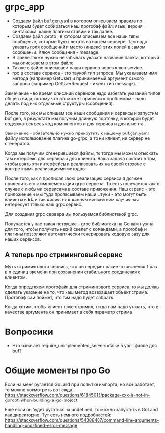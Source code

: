 # grpc_app

- Создаем файл buf.gen.yanl в котором описываем правила по которым будет собираться наш протобаф файл: язык, 
версия синтаксиса, какие плагины ставим и так далее.
- Создаем файл .proto , в котором описываем все наши типы сообщение, которые будут летать 
на нашем сервере. Там надо указать поля сообщений и место (индекс) этих полей в самом сообщении. Ключ сообщения - message.
- В файле также нужно не забывать указать название пакета, который мы описываем в этом файле.
- Также в файле описываем наши сервисы через ключ service.
- rpc в составе сервиса - это таукой тип запроса. Мы указываем имя метода (например GetUser) и принимаемый аргумент
самого запроса (например GetUserRequest - имеет тип message).

Замечание - во время описаний сервисов надо избегать указаний типов общего вида, потому что
это может привести к проблемам - надо делать под них отдельные структуры (сообщения).

После того, как мы опишем все наши сообщения и сервисы и запустим buf gen, в результате мы получим длинную портянку,
в которой будет содержаться весь код компонентов и для сервиса и для клиента.

Замечание - обязательно нужно прикрутить к нашему buf.gen.yaml файлу использование плагина go-grpc, а то ни клиент, ни
сервер не сгенерятся.

Когда мы получим сгенерившиеся файлы, то тогда мы можем отыскать там интерфейс для сервера и для клиента. Наша задача
состоит в том, чтобы взять эти интерфейсы и реализовать их на своей стороне с конкретными реализациями методов.

После того, как я прописал свою реализацию сервиса я должен прилепить его к имплементации grpc сервера. То есть получается как
в случае с любыми сервисами в составе приложения. Наш сервис - это приложение и мы туда прописываем наши штуки - 
это могут быть клиенты к БД и так далее, но в данном конкретном случае нас интересует только наш grpc сервис.

Для создания grpc сервера мы пользуемся библиотекой grpc.

Получается у нас такая петрушка - grpc библиотека на Go нам нужна для того, чтобы получить некий скелет с командами,
а протобаф и плагины позволяют автоматически генерировать кодовую базу для наших сервисов.

## А теперь про стриминговый сервис
Муть стримингового сервиса, что он передает какие-то значения 1 раз в n единиц времени при сохранении стабильного
соединения с клиентом.

Когда определяем протофайл для стримингового сервиса, то мы должы сделать указание на то, что наш метод возвращает
объект стрима. Протобаф сам поймет, что там надо будет собрать.

Когда хотим, чтобы клиент тоже стримил, тогда нам надо указать, что в качестве аргумента он принимает в себя параметр
стрима.

# Вопросики
- Что означает require_unimplemented_servers=false в yaml файле для buf?


# Общие моменты про Go
Если на меня ругается GoLand при попытке импорта, но всё работает, то можно посмотреть вот 
сюда - https://stackoverflow.com/questions/61845013/package-xxx-is-not-in-goroot-when-building-a-go-project

Ещё если он будет ругаться на undefined, то можно запустить в GoLand как директорию. Тут есть немного подробностей:
https://stackoverflow.com/questions/54388407/command-line-arguments-handling-undefined-error-message

